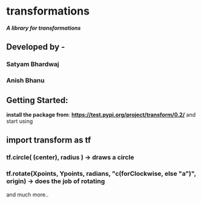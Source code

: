 # transformations
_**A library for transformations**_

## Developed by -
 ### Satyam Bhardwaj
 ### Anish Bhanu

## Getting Started:
**install the package from**:
**https://test.pypi.org/project/transform/0.2/** and start using

## import transform as tf
### tf.circle( (center), radius ) -> draws a circle

### tf.rotate(Xpoints, Ypoints, radians, "c(forClockwise, else "a")", origin) -> does the job of rotating

and much more.. 
